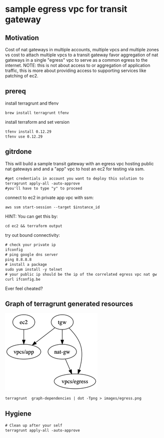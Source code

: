 # sample egress vpc for transit gateway

## Motivation
Cost of nat gateways in multiple accounts, multiple vpcs and multiple zones vs
cost to attach multiple vpcs to a transit gateway favor aggregation of nat
gateways in a single "egress" vpc to serve as a common egress to the internet.
NOTE: this is not about access to or aggregation of application traffic, this is
more about providing access to supporting services like patching of ec2.

## prereq

install terragrunt and tfenv

```
brew install terragrunt tfenv
```

install terraform and set version

```
tfenv install 0.12.29
tfenv use 0.12.29
```

## gitrdone

This will build a sample transit gateway with an egress vpc hosting public nat
gateways and and a "app" vpc to host an ec2 for testing via ssm.

```
#get credentials in account you want to deploy this solution to
terragrunt apply-all -auto-approve
#you'll have to type "y" to proceed
```

connect to ec2 in private app vpc with ssm:

```
aws ssm start-session --target $instance_id
```

HINT: You can get this by:

```
cd ec2 && terraform output
```

try out bound connectivity:

```
# check your private ip
ifconfig
# ping google dns server
ping 8.8.8.8
# install a package
sudo yum install -y telnet
# your public ip should be the ip of the correlated egress vpc nat gw 
curl ifconfig.be
```

Ever feel cheated?

## Graph of terragrunt generated resources

![graph](images/egress.png)

```
terragrunt  graph-dependencies | dot -Tpng > images/egress.png
```

## Hygiene
```
# Clean up after your self
terragrunt apply-all -auto-approve
```
